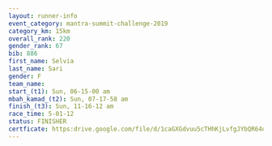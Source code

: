 ```yaml
---
layout: runner-info 
event_category: mantra-summit-challenge-2019 
category_km: 15km 
overall_rank: 220
gender_rank: 67
bib: 886
first_name: Selvia
last_name: Sari
gender: F
team_name: 
start_(t1): Sun, 06-15-00 am
mbah_kamad_(t2): Sun, 07-17-58 am
finish_(t3): Sun, 11-16-12 am
race_time: 5-01-12
status: FINISHER
certficate: https:drive.google.com/file/d/1caGXGdvuu5cTHhKjLvfgJYbQR64uSPMy/view?usp=sharing
---
```

